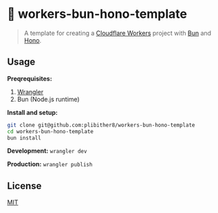 # 🍔 workers-bun-hono-template

> A template for creating a [Cloudflare Workers](https://workers.cloudflare.com/) project with [Bun](https://bun.sh/) and [Hono](https://honojs.dev).

## Usage

**Preqrequisites:**

1. [Wrangler](https://developers.cloudflare.com/workers/wrangler/get-started/#install)
2. Bun (Node.js runtime)

**Install and setup:**

```bash
git clone git@github.com:plibither8/workers-bun-hono-template
cd workers-bun-hono-template
bun install
```

**Development:** `wrangler dev`

**Production:** `wrangler publish`

## License

[MIT](LICENSE)
